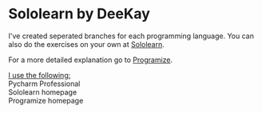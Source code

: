 <h1>Sololearn by DeeKay</h1>

<p>I've created seperated branches for each programming language.
You can also do the exercises on your own at
<a href="https://www.sololearn.com/learning">Sololearn</a>.</p>
<p>For a more detailed explanation go to 
<a href="https://www.programiz.com/javascript/get-started">Programize</a>.</p>
<u>I use the following:</u><br>
Pycharm Professional<br>
Sololearn homepage<br>
Programize homepage
